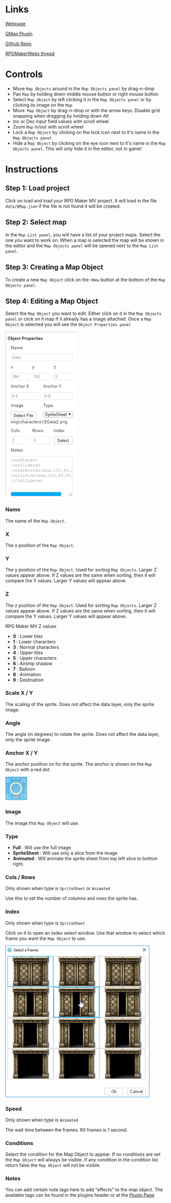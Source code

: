# Links

[Webpage](https://quxios.github.io/#/)

[QMap Plugin](https://quxios.github.io/#/plugins/QMap)

[Github Repo](https://github.com/quxios/QMapEditor)

[RPGMakerWebs thread](https://forums.rpgmakerweb.com/index.php?threads/qplugins-latest-qimport.73023/)

# Controls
* Move `Map Objects` around in the `Map Objects panel` by drag-n-drop
* Pan `Map` by holding down middle mouse button or right mouse button
* Select `Map Object` by left clicking it in the `Map Objects panel` or by clicking its image on the `Map`
* Move` Map Object` by drag-n-drop or with the arrow keys. Disable grid snapping when dragging by holding down Alt
* Inc or Dec input field values with scroll wheel
* Zoom `Map` in/out with scroll wheel
* Lock a `Map Object` by clicking on the lock icon next to it's name in the `Map Objects panel`
* Hide a `Map Object` by clicking on the eye icon next to it's name in the `Map Objects panel`. This will only hide it in the editor, not in game!


# Instructions
## Step 1: Load project
Click on load and load your RPG Maker MV project. It will load in the file `data/QMap.json` if the file is not found it will be created.

## Step 2: Select map
In the `Map List panel`, you will have a list of your project maps. Select the one
you want to work on. When a map is selected the map will be shown in the editor
and the `Map Objects panel` will be opened next to the `Map List panel`.

## Step 3: Creating a Map Object
To create a new `Map Object` click on the `+New` button at the bottom of the `Map
Objects panel`.

## Step 4: Editing a Map Object
Select the `Map Object` you want to edit. Either click on it in the `Map Objects
panel` or click on it map if it already has a image attached. Once a `Map Object`
is selected you will see the `Object Properties panel`

![Map Object Properties panel](imgs/mapObjProperties.png)

### Name
The name of the `Map Object`.

### X
The x position of the `Map Object`.

### Y
The y position of the `Map Object`. Used for sorting `Map Objects`. Larger
Z values appear above. If Z values are the same when sorting, then it will
compare the Y values. Larger Y values will appear above.

### Z
The z position of the `Map Object`. Used for sorting `Map Objects`. Larger
Z values appear above. If Z values are the same when sorting, then it will
compare the Y values. Larger Y values will appear above.

RPG Maker MV Z values
* **0** : Lower tiles
* **1** : Lower characters
* **3** : Normal characters
* **4** : Upper tiles
* **5** : Upper characters
* **6** : Airship shadow
* **7** : Balloon
* **8** : Animation
* **9** : Destination

### Scale X / Y
The scaling of the sprite. Does not affect the data layer, only the sprite image.

### Angle
The angle (in degrees) to rotate the sprite. Does not affect the data layer, only the sprite image.

### Anchor X / Y
The anchor position on for the sprite. The anchor is shown on the `Map Object`
with a red dot.

![Anchor](imgs/anchor.png)

### Image
The image this `Map Object` will use.

### Type
* **Full** : Will use the full image
* **SpriteSheet** : Will use only a slice from the image
* **Animated** : Will animate the sprite sheet from top left slice to bottom right.

### Cols / Rows
Only shown when type is `SpriteSheet` or `Animated`

Use this to set the number of columns and rows the sprite has.

### Index
Only shown when type is `SpriteSheet`

Click on it to open an index select window. Use that window to select which
frame you want the `Map Object` to use.

![Index Select Window](imgs/frameSelect.png)

### Speed
Only shown when type is `Animated`

The wait time between the frames. 60 frames is 1 second.

### Conditions
Select the condition for the Map Object to appear. If no conditions are set the
`Map Object` will always be visible. If any condition in the condition list return
false the `Map Object` will not be visible.

### Notes
You can add certain note tags here to add "effects" to the map object. The
available tags can be found in the plugins header or at the [Plugin Page](https://quxios.github.io/#/plugins/QMap/qmap-editor-notes)
